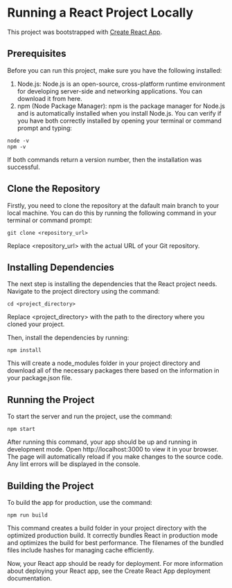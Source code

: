 # Running a React Project Locally

This project was bootstrapped with [Create React App](https://github.com/facebook/create-react-app).

## Prerequisites

Before you can run this project, make sure you have the following installed:

1. Node.js: Node.js is an open-source, cross-platform runtime environment for developing server-side and networking applications. You can download it from here.
2. npm (Node Package Manager): npm is the package manager for Node.js and is automatically installed when you install Node.js.
   You can verify if you have both correctly installed by opening your terminal or command prompt and typing:

```
node -v
npm -v
```

If both commands return a version number, then the installation was successful.

## Clone the Repository

Firstly, you need to clone the repository at the dafault main branch to your local machine. You can do this by running the following command in your terminal or command prompt:

```
git clone <repository_url>
```

Replace <repository_url> with the actual URL of your Git repository.

## Installing Dependencies

The next step is installing the dependencies that the React project needs. Navigate to the project directory using the command:

```
cd <project_directory>
```

Replace <project_directory> with the path to the directory where you cloned your project.

Then, install the dependencies by running:

```
npm install
```

This will create a node_modules folder in your project directory and download all of the necessary packages there based on the information in your package.json file.

## Running the Project

To start the server and run the project, use the command:

```
npm start
```

After running this command, your app should be up and running in development mode. Open http://localhost:3000 to view it in your browser. The page will automatically reload if you make changes to the source code. Any lint errors will be displayed in the console.

## Building the Project

To build the app for production, use the command:

```
npm run build
```

This command creates a build folder in your project directory with the optimized production build. It correctly bundles React in production mode and optimizes the build for best performance. The filenames of the bundled files include hashes for managing cache efficiently.

Now, your React app should be ready for deployment. For more information about deploying your React app, see the Create React App deployment documentation.

